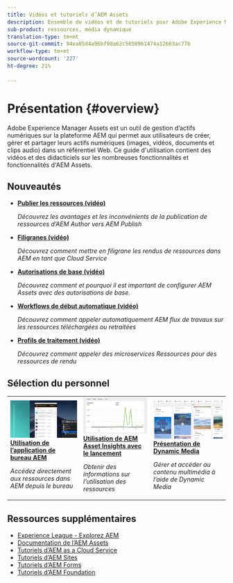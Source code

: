 ```yaml
---
title: Vidéos et tutoriels d’AEM Assets
description: Ensemble de vidéos et de tutoriels pour Adobe Experience Manager Assets
sub-product: ressources, média dynamique
translation-type: tm+mt
source-git-commit: 94ea85d4a96bf9da62c5658961474a12663ac77b
workflow-type: tm+mt
source-wordcount: '227'
ht-degree: 21%

---
```



# Présentation {#overview}

Adobe Experience Manager Assets est un outil de gestion d’actifs numériques sur la plateforme AEM qui permet aux utilisateurs de créer, gérer et partager leurs actifs numériques (images, vidéos, documents et clips audio) dans un référentiel Web. Ce guide d&#39;utilisation contient des vidéos et des didacticiels sur les nombreuses fonctionnalités et fonctionnalités d&#39;AEM Assets.

## Nouveautés


* **[Publier les ressources (vidéo)](./sharing/publish.md)**

   *Découvrez les avantages et les inconvénients de la publication de ressources d’AEM Author vers AEM Publish*

* **[Filigranes (vidéo)](./advanced/watermarks.md)**

   *Découvrez comment mettre en filigrane les rendus de ressources dans AEM en tant que Cloud Service*

* **[Autorisations de base (vidéo)](./configuring/baseline-permissions.md)**

   *Découvrez comment et pourquoi il est important de configurer AEM Assets avec des autorisations de base.*

* **[Workflows de début automatique (vidéo)](./configuring/auto-start-workflows.md)**

   *Découvrez comment appeler automatiquement AEM flux de travaux sur les ressources téléchargées ou retraitées*

* **[Profils de traitement (vidéo)](./configuring/processing-profiles.md)**

   *Découvrez comment appeler des microservices Ressources pour des ressources de rendu*

## Sélection du personnel

<table>
<td>
   <a href="./creative-workflows/aem-desktop-app.md">
   <img alt="Balises intelligentes améliorées" src="./assets/overview/desktop-app.png" />
   </a>
   <div>
      <a href="./creative-workflows/aem-desktop-app.md">
      <strong>Utilisation de l’application de bureau AEM</strong>
      </a>
   </div>
   <p>
      <em>Accédez directement aux ressources dans AEM depuis le bureau</em>
   </p>
</td>
<td>
   <a href="./advanced/asset-insights-launch-tutorial.md">
   <img alt="AEM Assets Insights" src="./assets/overview/asset-insights.png"/>
   </a>
   <div>
      <a href="./advanced/asset-insights-launch-tutorial.md">
      <strong>Utilisation de AEM Asset Insights avec le lancement</strong>
      </a>
   </div>
   <p>
      <em>Obtenir des informations sur l’utilisation des ressources</em>
   <p>
</td>
<td>
   <a href="./dynamic-media/dynamic-media-overview-feature-video-use.md">
   <img alt="Présentation de Dynamic Media" src="./assets/overview/dynamic-media.png" />
   </a>
   <div>
      <a href="./dynamic-media/dynamic-media-overview-feature-video-use.md">
      <strong>Présentation de Dynamic Media</strong>
      </a>
   </div>
   <p>
      <em>Gérer et accéder au contenu multimédia à l’aide de Dynamic Media</em>
   <p>
</td>
</table>

## Ressources supplémentaires

* [Experience League - Explorez AEM](https://experienceleague.adobe.com/#recommended/solutions/experience-manager)
* [Documentation de l’AEM Assets](https://helpx.adobe.com/fr/experience-manager/6-5/assets/user-guide.html)
* [Tutoriels d’AEM as a Cloud Service](/help/cloud-service/overview.md)
* [Tutoriels d’AEM Sites](/help/sites/overview.md)
* [Tutoriels d’AEM Forms](/help/forms/overview.md)
* [Tutoriels d’AEM Foundation](/help/foundation/overview.md)
